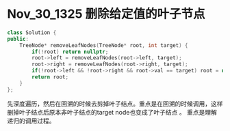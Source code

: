 # Nov_30_1325 删除给定值的叶子节点
``` c++
class Solution {
public:
    TreeNode* removeLeafNodes(TreeNode* root, int target) {
        if(!root) return nullptr;
        root->left = removeLeafNodes(root->left, target);
        root->right = removeLeafNodes(root->right, target);
        if(!root->left && !root->right && root->val == target) root = nullptr;
        return root;
    }
};
```

先深度遍历，然后在回溯的时候去剪掉叶子结点。重点是在回溯的时候调用，这样删掉叶子结点后原本非叶子结点的target node也变成了叶子结点 。 重点是理解递归的调用过程。
